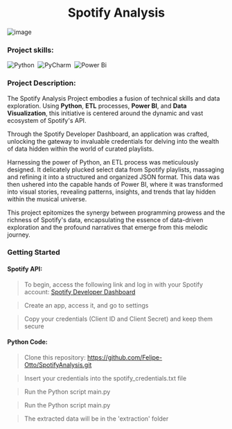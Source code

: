 <div align="center">
  <h1>Spotify Analysis</h1>
</div>


![image](https://github.com/Felipe-Otto/SpotifyAnalysis/assets/93014865/2ac7825f-e559-4c8e-911f-41029198eced)

 ### Project skills:

![Python](https://img.shields.io/badge/-python-0D1117?style=for-the-badge&logo=python&labelColor=0D1117&logoColor=84A172)&nbsp;
![PyCharm](https://img.shields.io/badge/pycharm-0D1117?style=for-the-badge&logo=pycharm&labelColor=0D1117&logoColor=84A172)&nbsp;
![Power Bi](https://img.shields.io/badge/power_bi-0D1117?style=for-the-badge&logo=powerbi&labelColor=0D1117&logoColor=84A172)&nbsp;

 ### Project Description:
The Spotify Analysis Project embodies a fusion of technical skills and data exploration. Using **Python**, **ETL** processes, **Power BI**, and **Data Visualization**, this initiative is centered around the dynamic and vast ecosystem of Spotify's API.

Through the Spotify Developer Dashboard, an application was crafted, unlocking the gateway to invaluable credentials for delving into the wealth of data hidden within the world of curated playlists.

Harnessing the power of Python, an ETL process was meticulously designed. It delicately plucked select data from Spotify playlists, massaging and refining it into a structured and organized JSON format. This data was then ushered into the capable hands of Power BI, where it was transformed into visual stories, revealing patterns, insights, and trends that lay hidden within the musical universe.

This project epitomizes the synergy between programming prowess and the richness of Spotify's data, encapsulating the essence of data-driven exploration and the profound narratives that emerge from this melodic journey.


### Getting Started
#### Spotify API:

>  To begin, access the following link and log in with your Spotify account:
    <a href="https://developer.spotify.com/dashboard" target="_blank">Spotify Developer Dashboard</a>

>    Create an app, access it, and go to settings

>    Copy your credentials (Client ID and Client Secret) and keep them secure

#### Python Code:

> Clone this repository: https://github.com/Felipe-Otto/SpotifyAnalysis.git

> Insert your credentials into the spotify_credentials.txt file

> Run the Python script main.py

> Run the Python script main.py

> The extracted data will be in the 'extraction' folder
